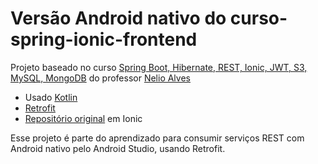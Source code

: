 # Versão Android nativo do curso-spring-ionic-frontend

Projeto baseado no curso [Spring Boot, Hibernate, REST, Ionic, JWT, S3, MySQL, MongoDB]( https://www.udemy.com/share/100ZwIAkIfcVZQQ3w=/) do professor [Nelio Alves](https://www.udemy.com/user/nelio-alves/)

  - Usado [Kotlin](https://kotlinlang.org/)
  - [Retrofit](https://square.github.io/retrofit/)
  - [Repositório original](https://github.com/acenelio/curso-spring-ionic-frontend) em Ionic

Esse projeto é parte do aprendizado para consumir serviços REST com Android nativo pelo Android Studio, usando Retrofit.
